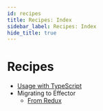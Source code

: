 ```yaml
---
id: recipes
title: Recipes: Index
sidebar_label: Recipes: Index
hide_title: true
---
```


# Recipes

- [Usage with TypeScript](usage-with-typescript.md)
- Migrating to Effector
  - [From Redux](migrating-to-effector/from-redux.md)
